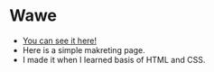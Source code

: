 # Wawe

- [You can see it here!](https://xenonsport.github.io/wawe-marketing/)
- Here is a simple makreting page.
- I made it when I learned basis of HTML and CSS.
